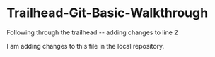 # Trailhead-Git-Basic-Walkthrough
Following through the trailhead -- adding changes to line 2

I am adding changes to this file in the local repository.
